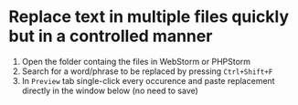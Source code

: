 # Replace text in multiple files quickly but in a controlled manner

1. Open the folder containg the files in WebStorm or PHPStorm
2. Search for a word/phrase to be replaced by pressing `Ctrl+Shift+F`
3. In `Preview` tab single-click every occurence and paste replacement directly in the window below (no need to save)
